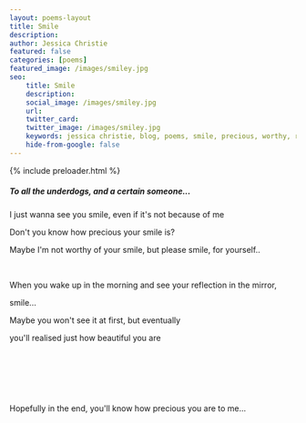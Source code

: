 ```yaml
---
layout: poems-layout
title: Smile
description: 
author: Jessica Christie
featured: false
categories: [poems]
featured_image: /images/smiley.jpg
seo:
    title: Smile
    description: 
    social_image: /images/smiley.jpg
    url:
    twitter_card:
    twitter_image: /images/smiley.jpg
    keywords: jessica christie, blog, poems, smile, precious, worthy, reflection in the mirror, beautiful
    hide-from-google: false
---
```


{% include preloader.html %}

##### To all the underdogs, and a certain someone...

I just wanna see you smile, even if it's not because of me

Don't you know how precious your smile is?

Maybe I'm not worthy of your smile, but please smile, for yourself..

&nbsp;

When you wake up in the morning and see your reflection in the mirror,

smile...

Maybe you won't see it at first, but eventually

you'll realised just how beautiful you are

&nbsp;

&nbsp;

&nbsp;

Hopefully in the end, you'll know how precious you are to me...

&nbsp;

